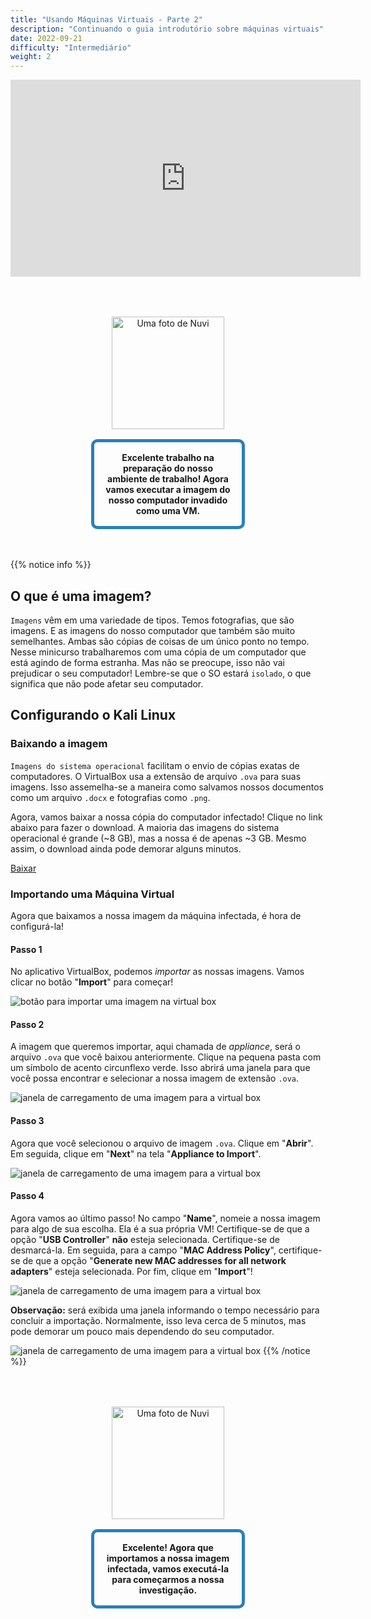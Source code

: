 ```yaml
---
title: "Usando Máquinas Virtuais - Parte 2"
description: "Continuando o guia introdutório sobre máquinas virtuais"
date: 2022-09-21
difficulty: "Intermediário"
weight: 2
---
```


<iframe style="display: block; margin: auto;" width="560" height="315" src="https://www.youtube.com/embed/ffcyyJXEhwY" frameborder="0" allow="accelerometer; autoplay; clipboard-write; encrypted-media; gyroscope; picture-in-picture" allowfullscreen></iframe>

<div style="margin: 1rem;padding: 2rem 2rem;text-align: center;">
    <div style="display: inline-block;padding: 1rem 1rem;vertical-align: middle;">
        <img src="../images/nuvi.PNG?" alt="Uma foto de Nuvi" width="180" height="180" />
    </div>
    <div style="display: inline-block;padding: 1rem 1rem;vertical-align: middle;width:50%;border:5px solid #2980b9;border-radius:10px;font-weight: bold;">
        Excelente trabalho na preparação do nosso ambiente de trabalho! Agora vamos executar a imagem do nosso computador invadido como uma VM.
    </div>
</div>

{{% notice info %}}

## O que é uma imagem?

`Imagens` vêm em uma variedade de tipos. Temos fotografias, que são imagens. E as imagens do nosso computador que também são muito semelhantes. Ambas são cópias de coisas de um único ponto no tempo. Nesse minicurso trabalharemos com uma cópia de um computador que está agindo de forma estranha. Mas não se preocupe, isso não vai prejudicar o seu computador! Lembre-se que o SO estará `isolado`, o que significa que não pode afetar seu computador.

## Configurando o Kali Linux

### Baixando a imagem

`Imagens do sistema operacional` facilitam o envio de cópias exatas de computadores.
O VirtualBox usa a extensão de arquivo `.ova` para suas imagens. Isso assemelha-se a maneira como salvamos nossos documentos como um arquivo `.docx` e fotografias como `.png`.

Agora, vamos baixar a nossa cópia do computador infectado! Clique no link abaixo para fazer o download.
A maioria das imagens do sistema operacional é grande (~8 GB), mas a nossa é de apenas ~3 GB. Mesmo assim, o download ainda pode demorar alguns minutos.

<a class="my-2 mx-4 btn btn-info" href="https://nuevofoundation-my.sharepoint.com/:f:/g/personal/beatris_mendezgandica_nuevofoundation_org/EqwR5wQyp9xEpYoP524regQB6rnwgyJBMULhuGIzyMj_4w?e=yg6rFv" target="_blank">
Baixar
</a>

### Importando uma Máquina Virtual

Agora que baixamos a nossa imagem da máquina infectada, é hora de configurá-la!

#### Passo 1

No aplicativo VirtualBox, podemos _importar_ as nossas imagens. Vamos clicar no botão "**Import**" para começar!

![botão para importar uma imagem na virtual box](../images/import-01.PNG?classes=border,shadow)

#### Passo 2

A imagem que queremos importar, aqui chamada de _appliance_, será o arquivo `.ova` que você baixou anteriormente. Clique na pequena pasta com um símbolo de acento circunflexo verde. Isso abrirá uma janela para que você possa encontrar e selecionar a nossa imagem de extensão `.ova`.

![janela de carregamento de uma imagem para a virtual box](../images/import-02.PNG?classes=border,shadow)

#### Passo 3

Agora que você selecionou o arquivo de imagem `.ova`. Clique em "**Abrir**". Em seguida, clique em "**Next**" na tela "**Appliance to Import**".

![janela de carregamento de uma imagem para a virtual box](../images/import-03.PNG?classes=border,shadow)

#### Passo 4

Agora vamos ao último passo! No campo "**Name**", nomeie a nossa imagem para algo de sua escolha. Ela é a sua própria VM! Certifique-se de que a opção "**USB Controller**" **não** esteja selecionada. Certifique-se de desmarcá-la. Em seguida, para a campo "**MAC Address Policy**", certifique-se de que a opção "**Generate new MAC addresses for all network adapters**" esteja selecionada. Por fim, clique em "**Import**"!

![janela de carregamento de uma imagem para a virtual box](../images/import-05.PNG?classes=border,shadow)

**Observação:** será exibida uma janela informando o tempo necessário para concluir a importação.
Normalmente, isso leva cerca de 5 minutos, mas pode demorar um pouco mais dependendo do seu computador.

![janela de carregamento de uma imagem para a virtual box](../images/import-06.JPG?classes=border,shadow)
{{% /notice %}}

<div style="margin: 1rem;padding: 2rem 2rem;text-align: center;">
    <div style="display: inline-block;padding: 1rem 1rem;vertical-align: middle;">
        <img src="../images/nuvi.PNG?" alt="Uma foto de Nuvi" width="180" height="180" />
    </div>
    <div style="display: inline-block;padding: 1rem 1rem;vertical-align: middle;width:50%;border:5px solid #2980b9;border-radius:10px;font-weight: bold;">
        Excelente! Agora que importamos a nossa imagem infectada, vamos executá-la para começarmos a nossa investigação.
    </div>
</div>
